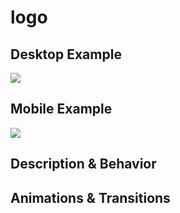 # logo
## Desktop Example
<!-- Include an image of this block from the desktop prototype. -->
<img src="https://i.imgur.com/0Ms069z.png" />

## Mobile Example
<!-- Include an image of this block from the mobile prototype. -->
<img src="https://i.imgur.com/PktNwN7.png" />

## Description & Behavior
<!-- How does this block function? Does anything change when an element is clicked? Explain the purpose of this block in detail. -->

## Animations & Transitions
<!-- Should this component transition in or out in a certain way? Are there any hover animations? Describe anything that a static image of the component doesn't display.  -->
